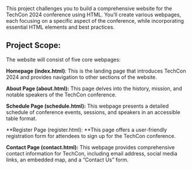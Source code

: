 This project challenges you to build a comprehensive website for the TechCon 2024 conference using HTML. You’ll create various webpages, each focusing on a specific aspect of the conference, while incorporating essential HTML elements and best practices.

## Project Scope:
The website will consist of five core webpages:

**Homepage (index.html)**: This is the landing page that introduces TechCon 2024 and provides navigation to other sections of the website.

**About Page (about.html):** This page delves into the history, mission, and notable speakers of the TechCon conference.

**Schedule Page (schedule.html):** This webpage presents a detailed schedule of conference events, sessions, and speakers in an accessible table format.

**Register Page (register.html): **This page offers a user-friendly registration form for attendees to sign up for the TechCon conference.

**Contact Page (contact.html):** This webpage provides comprehensive contact information for TechCon, including email address, social media links, an embedded map, and a “Contact Us” form.
